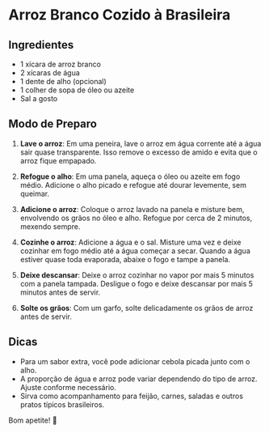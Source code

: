 # Arroz Branco Cozido à Brasileira

## Ingredientes
- 1 xícara de arroz branco
- 2 xícaras de água
- 1 dente de alho (opcional)
- 1 colher de sopa de óleo ou azeite
- Sal a gosto

## Modo de Preparo

1. **Lave o arroz**: Em uma peneira, lave o arroz em água corrente até a água sair quase transparente. Isso remove o excesso de amido e evita que o arroz fique empapado.

2. **Refogue o alho**: Em uma panela, aqueça o óleo ou azeite em fogo médio. Adicione o alho picado e refogue até dourar levemente, sem queimar.

3. **Adicione o arroz**: Coloque o arroz lavado na panela e misture bem, envolvendo os grãos no óleo e alho. Refogue por cerca de 2 minutos, mexendo sempre.

4. **Cozinhe o arroz**: Adicione a água e o sal. Misture uma vez e deixe cozinhar em fogo médio até a água começar a secar. Quando a água estiver quase toda evaporada, abaixe o fogo e tampe a panela.

5. **Deixe descansar**: Deixe o arroz cozinhar no vapor por mais 5 minutos com a panela tampada. Desligue o fogo e deixe descansar por mais 5 minutos antes de servir.

6. **Solte os grãos**: Com um garfo, solte delicadamente os grãos de arroz antes de servir.

## Dicas
- Para um sabor extra, você pode adicionar cebola picada junto com o alho.
- A proporção de água e arroz pode variar dependendo do tipo de arroz. Ajuste conforme necessário.
- Sirva como acompanhamento para feijão, carnes, saladas e outros pratos típicos brasileiros.

Bom apetite! 🍚
